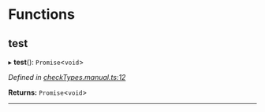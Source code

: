 

# Functions

<a id="test"></a>

##  test

▸ **test**(): `Promise`<`void`>

*Defined in [checkTypes.manual.ts:12](https://github.com/polkadot-js/api/blob/c2ccf35/packages/api/src/checkTypes.manual.ts#L12)*

**Returns:** `Promise`<`void`>

___

